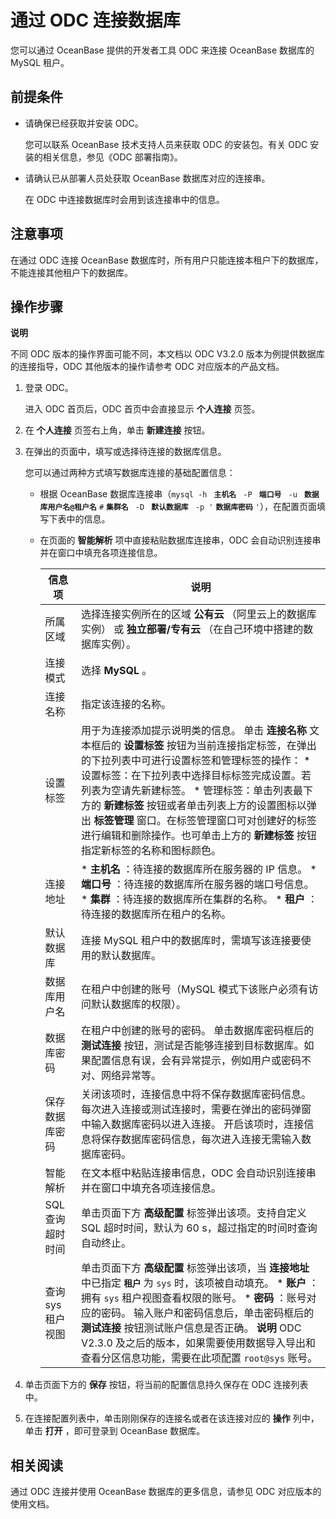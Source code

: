 通过 ODC 连接数据库 
=================================

您可以通过 OceanBase 提供的开发者工具 ODC 来连接 OceanBase 数据库的  MySQL 租户。

前提条件 
-------------------------

* 请确保已经获取并安装 ODC。

  您可以联系 OceanBase 技术支持人员来获取 ODC 的安装包。有关 ODC 安装的相关信息，参见《ODC 部署指南》。
  

* 请确认已从部署人员处获取 OceanBase 数据库对应的连接串。

  在 ODC 中连接数据库时会用到该连接串中的信息。
  




注意事项 
-------------------------

在通过 ODC 连接 OceanBase 数据库时，所有用户只能连接本租户下的数据库，不能连接其他租户下的数据库。

操作步骤 
-------------------------

**说明**



不同 ODC 版本的操作界面可能不同，本文档以 ODC V3.2.0 版本为例提供数据库的连接指导，ODC 其他版本的操作请参考 ODC 对应版本的产品文档。

1. 登录 ODC。

   进入 ODC 首页后，ODC 首页中会直接显示 **个人连接** 页签。
   

2. 在 **个人连接** 页签右上角，单击 **新建连接** 按钮。

   

3. 在弹出的页面中，填写或选择待连接的数据库信息。

   您可以通过两种方式填写数据库连接的基础配置信息：
   * 根据 OceanBase 数据库连接串（`mysql -h ` **`主机名 `** `-P ` **`端口号 `** `-u ` **`数据库用户名@租户名`** `#` **`集群名 `** `-D ` **`默认数据库 `** `-p '` **`数据库密码`** `'`），在配置页面填写下表中的信息。

     
   
   * 在页面的 **智能解析** 项中直接粘贴数据库连接串，ODC 会自动识别连接串并在窗口中填充各项连接信息。

     

     |     信息项     |                                                                                                                                                                                       说明                                                                                                                                                                                       |
     |-------------|--------------------------------------------------------------------------------------------------------------------------------------------------------------------------------------------------------------------------------------------------------------------------------------------------------------------------------------------------------------------------------|
     | 所属区域        | 选择连接实例所在的区域 **公有云** （阿里云上的数据库实例） 或 **独立部署/专有云** （在自己环境中搭建的数据库实例）。                                                                                                                                                                                                                                                                                                              |
     | 连接模式        | 选择 **MySQL**  。                                                                                                                                                                                                                                                                                                                                                    |
     | 连接名称        | 指定该连接的名称。                                                                                                                                                                                                                                                                                                                                                                      |
     | 设置标签        | 用于为连接添加提示说明类的信息。 单击 **连接名称** 文本框后的 **设置标签** 按钮为当前连接指定标签，在弹出的下拉列表中可进行设置标签和管理标签的操作： * 设置标签：在下拉列表中选择目标标签完成设置。若列表为空请先新建标签。   * 管理标签：单击列表最下方的 **新建标签** 按钮或者单击列表上方的设置图标以弹出 **标签管理** 窗口。在标签管理窗口可对创建好的标签进行编辑和删除操作。也可单击上方的 **新建标签** 按钮指定新标签的名称和图标颜色。                 |
     | 连接地址        | * **主机名** ：待连接的数据库所在服务器的 IP 信息。   * **端口号** ：待连接的数据库所在服务器的端口号信息。   * **集群** ：待连接的数据库所在集群的名称。   * **租户** ：待连接的数据库所在租户的名称。                                                                                                  |
     | 默认数据库       | 连接 MySQL 租户中的数据库时，需填写该连接要使用的默认数据库。                                                                                                                                                                                                                                                                                                                   |
     | 数据库用户名      | 在租户中创建的账号（MySQL 模式下该账户必须有访问默认数据库的权限）。                                                                                                                                                                                                                                                                                                                                          |
     | 数据库密码       | 在租户中创建的账号的密码。 单击数据库密码框后的 **测试连接** 按钮，测试是否能够连接到目标数据库。如果配置信息有误，会有异常提示，例如用户或密码不对、网络异常等。                                                                                                                                                                                                                                                                           |
     | 保存数据库密码     | 关闭该项时，连接信息中将不保存数据库密码信息。每次进入连接或测试连接时，需要在弹出的密码弹窗中输入数据库密码以进入连接。 开启该项时，连接信息将保存数据库密码信息，每次进入连接无需输入数据库密码。                                                                                                                                                                                                                                                             |
     | 智能解析        | 在文本框中粘贴连接串信息，ODC 会自动识别连接串并在窗口中填充各项连接信息。                                                                                                                                                                                                                                                                                                                                        |
     | SQL 查询超时时间  | 单击页面下方 **高级配置** 标签弹出该项。支持自定义 SQL 超时时间，默认为 60 s，超过指定的时间时查询自动终止。                                                                                                                                                                                                                                                                                                                 |
     | 查询 sys 租户视图 | 单击页面下方 **高级配置** 标签弹出该项，当 **连接地址** 中已指定 **`租户`** 为 `sys` 时，该项被自动填充。 * **账户** ：拥有 `sys` 租户视图查看权限的账号。   * **密码** ：账号对应的密码。    输入账户和密码信息后，单击密码框后的 **测试连接** 按钮测试账户信息是否正确。 **说明**  ODC V2.3.0 及之后的版本，如果需要使用数据导入导出和查看分区信息功能，需要在此项配置 `root@sys` 账号。 |

     
   

   

4. 单击页面下方的 **保存** 按钮，将当前的配置信息持久保存在 ODC 连接列表中。

   

5. 在连接配置列表中，单击刚刚保存的连接名或者在该连接对应的 **操作** 列中，单击 **打开** ，即可登录到 OceanBase 数据库。

   




相关阅读 
-------------------------

通过 ODC 连接并使用 OceanBase 数据库的更多信息，请参见 ODC 对应版本的使用文档。

